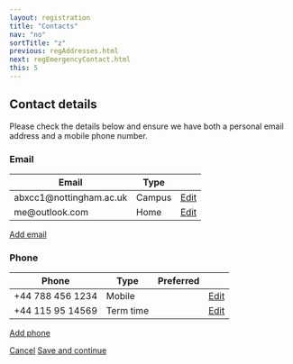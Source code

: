 ```yaml
---
layout: registration
title: "Contacts"
nav: "no"
sortTitle: "z"
previous: regAddresses.html
next: regEmergencyContact.html
this: 5
---
```


## Contact details

Please check the details below and ensure we have both a personal email address and a mobile phone number.


<h3>Email</h3>

<table class="table table-striped notFullWidth">
  <thead>
    <tr>
      <th scope="col">Email</th>
      <th scope="col">Type</th>
      <th scope="col"></th>
    </tr>
  </thead>
  <tbody>
    <tr>
      <td>abxcc1@nottingham.ac.uk</td>
      <td>Campus</td>
      <td><a class="btn btn-outline-primary" href="#"><i class="fas fa-edit"></i> Edit</a></td>
    </tr>
    <tr>
      <td>me@outlook.com</td>
      <td>Home</td>
      <td><a class="btn btn-outline-primary" href="#"><i class="fas fa-edit"></i> Edit</a></td>
    </tr>
  </tbody>
</table>

<a class="btn btn-outline-primary" href="#" style="margin-bottom:1.5em"><i class="fas fa-plus-square"></i> Add email</a>



<h3>Phone</h3>

<table class="table table-striped notFullWidth">
  <thead>
    <tr>
      <th scope="col">Phone</th>
      <th scope="col">Type</th>
      <th scope="col">Preferred</th>
      <th scope="col"></th>
    </tr>
  </thead>
  <tbody>
    <tr>
      <td>+44 788 456 1234</td>
      <td>Mobile</td>
      <td><i class="far fa-check-circle"></i></td>
      <td><a class="btn btn-outline-primary" href="#"><i class="fas fa-edit"></i> Edit</a></td>
    </tr>
    <tr>
      <td>+44 115 95 14569</td>
      <td>Term time</td>
      <td></td>
      <td><a class="btn btn-outline-primary" href="#"><i class="fas fa-edit"></i> Edit</a></td>
    </tr>
  </tbody>
</table>

<a class="btn btn-outline-primary" href="#" style="margin-bottom:1.5em"><i class="fas fa-plus-square"></i> Add phone</a>



<div id="buttons">
  <a class="btn btn-outline-secondary" href="{{page.previous}}">Cancel</a>
  <a class="btn btn-primary" type="submit" href="{{page.next}}">Save and continue</a>
</div>
